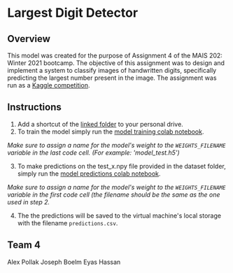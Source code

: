 # Largest Digit Detector
## Overview
This model was created for the purpose of Assignment 4 of the MAIS 202: Winter 2021 bootcamp. The objective of this assignment was to design and implement a system to classify images of handwritten digits, specifically predicting the largest number present in the image. The assignment was run as a [Kaggle competition](https://www.kaggle.com/c/mais-202-winter-2021-kaggle-comp/overview).
## Instructions

 1. Add a shortcut of the [linked folder](https://drive.google.com/drive/folders/14Z5fhU01pcDhV0QMgOXhnvxRb0HLWxJs?usp=sharing) to your personal drive.
 2. To train the model simply run the [model training colab notebook](https://colab.research.google.com/drive/1mru1cLZShj7X1WYFqaduvEkPjlW0uh_I).
 
 *Make sure to assign a name for the model's weight to the `WEIGHTS_FILENAME` variable in the last code cell. (For example: 'model_test.h5')*

 3. To make predictions on the test_x.npy file provided in the dataset folder, simply run the [model predictions colab notebook](https://colab.research.google.com/drive/17eu1rKGpcmZX9ClhMuvo1on9JfomduMY#scrollTo=M6bFnpXWp_IW). 
 
 *Make sure to assign a name for the model's weight to the `WEIGHTS_FILENAME` variable in the first code cell (the filename should be the same as the one used in step 2.*

 4. The the predictions will be saved to the virtual machine's local storage with the filename `predictions.csv`.

## Team 4
Alex Pollak
Joseph Boelm
Eyas Hassan
